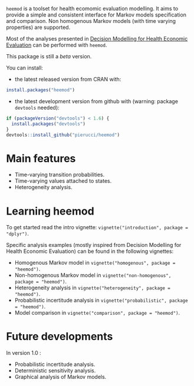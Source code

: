 `heemod` is a toolset for health ecomomic evaluation modelling. It aims to provide a simple and consistent interface for Markov models specification and comparison. Non homogenous Markov models (with time varying properties) are supported.

Most of the analyses presented in [Decision Modelling for Health Economic Evaluation](http://ukcatalogue.oup.com/product/9780198526629.do) can be performed with `heemod`.

This package is still a *beta* version.

You can install:

  * the latest released version from CRAN with:

```r
install.packages("heemod")
```

  * the latest development version from github with (warning: package `devtools` needed):

```r
if (packageVersion("devtools") < 1.6) {
  install.packages("devtools")
}
devtools::install_github("pierucci/heemod")
```

# Main features

  * Time-varying transition probabilities.
  * Time-varying values attached to states.
  * Heterogeneity analysis.

# Learning heemod

To get started read the intro vignette: `vignette("introduction", package = "dplyr")`.

Specific analysis examples (mostly inspired from Decision Modelling for Health Economic Evaluation) can be found in the following vignettes:

  * Homogenous Markov model in `vignette("homogenous", package = "heemod")`.
  * Non-homogenous Markov model in `vignette("non-homogenous", package = "heemod")`.
  * Heterogeneity analysis in `vignette("heterogeneity", package = "heemod")`.
  * Probabilistic incertitude analysis in `vignette("probabilistic", package = "heemod")`.
  * Model comparison in `vignette("comparison", package = "heemod")`.

# Future developments

In version 1.0 :

  * Probabilistic incertitude analysis.
  * Deterministic sensitivity analysis.
  * Graphical analysis of Markov models.
